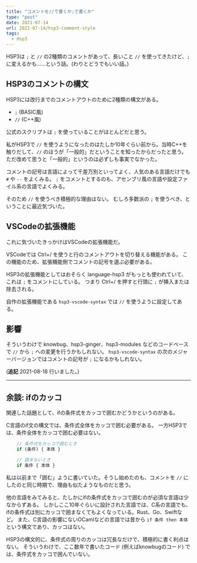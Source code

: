 ```yaml
---
title: "コメントを//で書くか;で書くか"
type: "post"
date: 2021-07-14
url: 2021-07-14/hsp3-comment-style
tags:
  - Hsp3
---
```


HSP3は `;` と `//` の2種類のコメントがあって、長いこと `//` を使ってきたけど、`;` に変えるかも……という話。(わりとどうでもいい話。)

<!--more-->

## HSP3のコメントの構文

HSP3には改行までのコメントアウトのために2種類の構文がある。

- `;` (BASIC風)
- `//` (C++風)

公式のスクリプトは `;` を使っていることがほとんどだと思う。

私がHSP3で `//` を使うようになったのはたしか10年ぐらい前から。当時C++を触りだして、`//` のほうが「一般的」だということを知ったからだったと思う。
ただ改めて思うと「一般的」というのは必ずしも事実でなかった。

コメントの記号は言語によって千差万別といってよく、人気のある言語だけでも `#` や `--` をよくみる。
`;` をコメントとするのも、アセンブリ風の言語や設定ファイル系の言語でよくみる。

そのため `//` を使うべき積極的な理由はない。
むしろ多数派の `;` を使うべき、ということに最近気づいた。

## VSCodeの拡張機能

これに気づいたきっかけはVSCodeの拡張機能だ。

VSCodeでは Ctrl+/ を使うと行のコメントアウトを切り替える機能がある。
この機能のため、拡張機能側でコメントの記号を選ぶ必要がある。

HSP3の拡張機能としてはおそらく language-hsp3 がもっとも使われていて、これは `;` をコメントにしている。
つまり Ctrl+/ を押すと行頭に `;` が挿入または除去される。

自作の拡張機能である `hsp3-vscode-syntax` では `//` を使うように設定してある。

## 影響

そういうわけで knowbug、hsp3-ginger、hsp3-modules などのコードベースで `//` から `;` への変更を行うかもしれない。
`hsp3-vscode-syntax` の次のメジャーバージョンではコメントの記号が `;` になるかもしれない。

(**追記** 2021-08-18 行いました。)

----

## 余談: ifのカッコ

関連した話題として、ifの条件式をカッコで囲むかどうかというのがある。

C言語のif文の構文では、条件式全体をカッコで囲む必要がある。
一方HSP3では、条件全体をカッコで囲む必要はない。

```js
    // 条件式をカッコで囲むとき
    if (条件) { 本体 }

    // 囲まないとき
    if 条件 { 本体 }
```

私は以前まで「囲む」ように書いていた。そうし始めたのも、コメントを `//` にしたのと同じ時期で、理由も似たようなものだと思う。

他の言語をみてみると、たしかにifの条件式をカッコで囲むのが必須な言語は少なからずある。
しかしここ10年ぐらいに設計された言語では、C系の言語でも、ifの条件式は別にカッコで囲まなくてもよくなっている。Rust、Go、Swiftなど。
また、C言語の影響にないOCamlなどの言語では昔から `if 条件 then 本体` という構文であり、カッコはない。

HSP3の構文的に、条件式の周りのカッコは冗長なだけで、積極的に書く利点はない。
そういうわけで、ここ数年で書いたコード (例えばknowbugのコード) では、条件式をカッコで囲んでいない。
